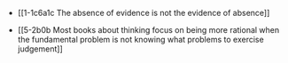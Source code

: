 - [[1-1c6a1c The absence of evidence is not the evidence of absence]]

- [[5-2b0b Most books about thinking focus on being more rational when the fundamental problem is not knowing what problems to exercise judgement]]
